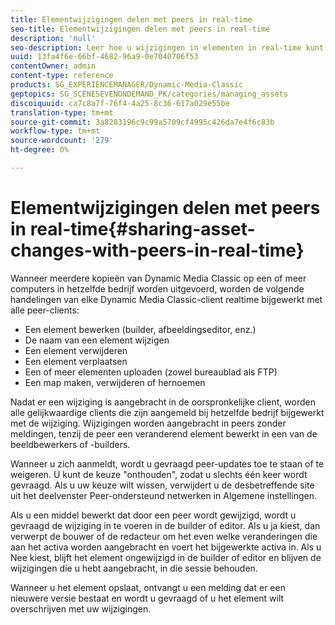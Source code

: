 ```yaml
---
title: Elementwijzigingen delen met peers in real-time
seo-title: Elementwijzigingen delen met peers in real-time
description: 'null'
seo-description: Leer hoe u wijzigingen in elementen in real-time kunt delen met collega's.
uuid: 13fa4f6e-66bf-4682-96a9-0e7040706f53
contentOwner: admin
content-type: reference
products: SG_EXPERIENCEMANAGER/Dynamic-Media-Classic
geptopics: SG_SCENESEVENONDEMAND_PK/categories/managing_assets
discoiquuid: ca7c8a7f-76f4-4a25-8c36-617a029e55be
translation-type: tm+mt
source-git-commit: 3a8283196c9c99a5709cf4995c426da7e4f6c83b
workflow-type: tm+mt
source-wordcount: '279'
ht-degree: 0%

---
```



# Elementwijzigingen delen met peers in real-time{#sharing-asset-changes-with-peers-in-real-time}

Wanneer meerdere kopieën van Dynamic Media Classic op een of meer computers in hetzelfde bedrijf worden uitgevoerd, worden de volgende handelingen van elke Dynamic Media Classic-client realtime bijgewerkt met alle peer-clients:

* Een element bewerken (builder, afbeeldingseditor, enz.)
* De naam van een element wijzigen
* Een element verwijderen
* Een element verplaatsen
* Een of meer elementen uploaden (zowel bureaublad als FTP)
* Een map maken, verwijderen of hernoemen

Nadat er een wijziging is aangebracht in de oorspronkelijke client, worden alle gelijkwaardige clients die zijn aangemeld bij hetzelfde bedrijf bijgewerkt met de wijziging. Wijzigingen worden aangebracht in peers zonder meldingen, tenzij de peer een veranderend element bewerkt in een van de beeldbewerkers of -builders.

Wanneer u zich aanmeldt, wordt u gevraagd peer-updates toe te staan of te weigeren. U kunt de keuze &quot;onthouden&quot;, zodat u slechts één keer wordt gevraagd. Als u uw keuze wilt wissen, verwijdert u de desbetreffende site uit het deelvenster Peer-ondersteund netwerken in Algemene instellingen.

Als u een middel bewerkt dat door een peer wordt gewijzigd, wordt u gevraagd de wijziging in te voeren in de builder of editor. Als u ja kiest, dan verwerpt de bouwer of de redacteur om het even welke veranderingen die aan het activa worden aangebracht en voert het bijgewerkte activa in. Als u Nee kiest, blijft het element ongewijzigd in de builder of editor en blijven de wijzigingen die u hebt aangebracht, in die sessie behouden.

Wanneer u het element opslaat, ontvangt u een melding dat er een nieuwere versie bestaat en wordt u gevraagd of u het element wilt overschrijven met uw wijzigingen.
